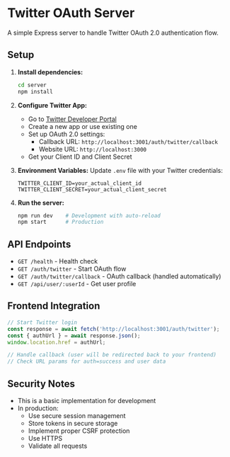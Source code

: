 # Twitter OAuth Server

A simple Express server to handle Twitter OAuth 2.0 authentication flow.

## Setup

1. **Install dependencies:**

   ```bash
   cd server
   npm install
   ```

2. **Configure Twitter App:**

   - Go to [Twitter Developer Portal](https://developer.twitter.com/en/portal/dashboard)
   - Create a new app or use existing one
   - Set up OAuth 2.0 settings:
     - Callback URL: `http://localhost:3001/auth/twitter/callback`
     - Website URL: `http://localhost:3000`
   - Get your Client ID and Client Secret

3. **Environment Variables:**
   Update `.env` file with your Twitter credentials:

   ```
   TWITTER_CLIENT_ID=your_actual_client_id
   TWITTER_CLIENT_SECRET=your_actual_client_secret
   ```

4. **Run the server:**
   ```bash
   npm run dev    # Development with auto-reload
   npm start      # Production
   ```

## API Endpoints

- `GET /health` - Health check
- `GET /auth/twitter` - Start OAuth flow
- `GET /auth/twitter/callback` - OAuth callback (handled automatically)
- `GET /api/user/:userId` - Get user profile

## Frontend Integration

```javascript
// Start Twitter login
const response = await fetch('http://localhost:3001/auth/twitter');
const { authUrl } = await response.json();
window.location.href = authUrl;

// Handle callback (user will be redirected back to your frontend)
// Check URL params for auth=success and user data
```

## Security Notes

- This is a basic implementation for development
- In production:
  - Use secure session management
  - Store tokens in secure storage
  - Implement proper CSRF protection
  - Use HTTPS
  - Validate all requests

